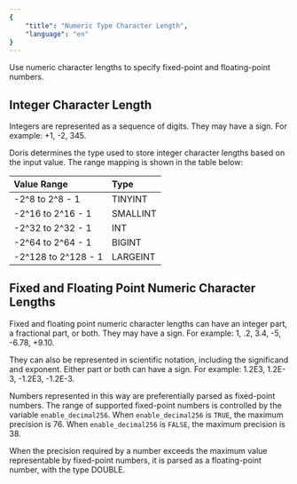 ```yaml
---
{
    "title": "Numeric Type Character Length",
    "language": "en"
}
---
```


<!-- 
Licensed to the Apache Software Foundation (ASF) under one
or more contributor license agreements.  See the NOTICE file
distributed with this work for additional information
regarding copyright ownership.  The ASF licenses this file
to you under the Apache License, Version 2.0 (the
"License"); you may not use this file except in compliance
with the License.  You may obtain a copy of the License at

  http://www.apache.org/licenses/LICENSE-2.0

Unless required by applicable law or agreed to in writing,
software distributed under the License is distributed on an
"AS IS" BASIS, WITHOUT WARRANTIES OR CONDITIONS OF ANY
KIND, either express or implied.  See the License for the
specific language governing permissions and limitations
under the License.
-->


Use numeric character lengths to specify fixed-point and floating-point numbers.

## Integer Character Length

Integers are represented as a sequence of digits. They may have a sign. For example: +1, -2, 345.

Doris determines the type used to store integer character lengths based on the input value. The range mapping is shown in the table below:

| Value Range         | Type     |
| :------------------ | :------- |
| -2^8 to 2^8 - 1     | TINYINT  |
| -2^16 to 2^16 - 1   | SMALLINT |
| -2^32 to 2^32 - 1   | INT      |
| -2^64 to 2^64 - 1   | BIGINT   |
| -2^128 to 2^128 - 1 | LARGEINT |

## Fixed and Floating Point Numeric Character Lengths

Fixed and floating point numeric character lengths can have an integer part, a fractional part, or both. They may have a sign. For example: 1, .2, 3.4, -5, -6.78, +9.10.

They can also be represented in scientific notation, including the significand and exponent. Either part or both can have a sign. For example: 1.2E3, 1.2E-3, -1.2E3, -1.2E-3.

Numbers represented in this way are preferentially parsed as fixed-point numbers. The range of supported fixed-point numbers is controlled by the variable `enable_decimal256`. When `enable_decimal256` is `TRUE`, the maximum precision is 76. When `enable_decimal256` is `FALSE`, the maximum precision is 38.

When the precision required by a number exceeds the maximum value representable by fixed-point numbers, it is parsed as a floating-point number, with the type DOUBLE.
